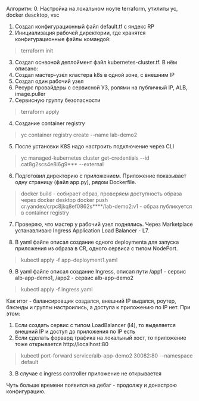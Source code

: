 Алгоритм:
0. Настройка на локальном ноуте terraform, утилиты yc, docker descktop, vsc
1. Создал конфигурационный файл default.tf с яндекс RP
2. Инициализация рабочей директории, где хранятся конфигурационные файлы командой:
> terraform init

3. Создал оснвоной деплоймент файл kubernetes-cluster.tf. В нём описано:
  1. Создал мастер-узел кластера k8s в одной зоне, с внешним IP
  2. Создал один рабочий узел
  3. Ресурс провайдеры с сервисной УЗ, ролями на публичный IP, ALB, image.puller
  4. Сервисную группу безопасности
> terraform apply

4. Создание container registry
> yc container registry create --name lab-demo2

5. После установки K8S надо настроить подключение через CLI
> yc managed-kubernetes cluster get-credentials --id cat8g2scs4e8i6g9*** --external

6. Подготовил директорию с приложением. Приложение показывает одну страницу (файл app.py), рядом Dockerfile. 
> docker build - собирает образ, проверяем доступность образа через docker desktop
> docker push cr.yandex/crpc8jkq8ef0862s****/lab-demo2:v1 - образ публикуется в container registry

7. Проверяю, что мастер у рабочий узел поднялись. Через Marketplace устанавливаю Ingress Application Load Balancer - L7.

8. В yaml файле описал создание одного deploymenta для запуска приложения из образа в CR, одного сервиса с типом NodePort.
>kubectl apply -f app-deployment1.yaml
9. В yaml файле описал создание Ingress, описал пути /app1 - сервис alb-app-demo1, /app2 - сервис alb-app-demo2 
>kubectl apply -f ingress.yaml

Как итог - балансировщик создался, внешний IP выдался, роутер, бэкэнды и группы настроились, а доступа к приложению по IP нет.
При этом:
1. Если создать сервис с типом LoadBalancer (l4), то выделяется внешний IP и доступ до приложения по IP есть
2. Если сделать форвард трафика на локальный хост, то приложение тоже открывается http://localhost:80
> kubectl port-forward service/alb-app-demo2 30082:80 --namespace default
3. В случае с ingress controller приложение не открывается

Чуть больше времени появится на дебаг - продолжу и донастрою конфигурацию.
